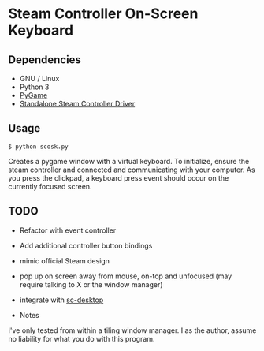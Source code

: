 # Steam Controller On-Screen Keyboard


## Dependencies

* GNU / Linux
* Python 3
* [PyGame](http://pygame.org/)
* [Standalone Steam Controller Driver](https://github.com/ynsta/steamcontroller)

## Usage

```$ python scosk.py ```

Creates a pygame window with a virtual keyboard. To initialize, ensure the steam controller and connected and communicating with your computer. As you press the clickpad, a keyboard press event should occur on the currently focused screen.

## TODO

* Refactor with event controller
* Add additional controller button bindings
* mimic official Steam design
* pop up on screen away from mouse, on-top and unfocused (may require talking to X or the window manager)
* integrate with [sc-desktop](https://github.com/ynsta/steamcontroller/blob/master/scripts/sc-desktop.py)

* Notes

I've only tested from within a tiling window manager. I as the author, assume no liability for what you do with this program.

